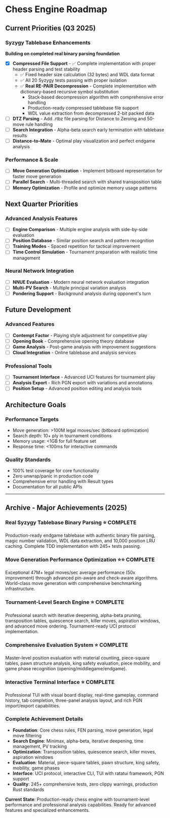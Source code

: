 # Chess Engine Roadmap

## Current Priorities (Q3 2025)

### Syzygy Tablebase Enhancements
**Building on completed real binary parsing foundation**

- [x] **Compressed File Support** - ✅ Complete implementation with proper header parsing and test stability
  - ✅ Fixed header size calculation (32 bytes) and WDL data format  
  - ✅ All 20 Syzygy tests passing with proper isolation
  - ✅ **Real RE-PAIR Decompression** - Complete implementation with dictionary-based recursive symbol substitution
    - Stack-based decompression algorithm with comprehensive error handling
    - Production-ready compressed tablebase file support
    - WDL value extraction from decompressed 2-bit packed data
- [ ] **DTZ Parsing** - Add .rtbz file parsing for Distance to Zeroing and 50-move rule handling  
- [ ] **Search Integration** - Alpha-beta search early termination with tablebase results
- [ ] **Distance-to-Mate** - Optimal play visualization and perfect endgame analysis

### Performance & Scale
- [ ] **Move Generation Optimization** - Implement bitboard representation for faster move generation
- [ ] **Parallel Search** - Multi-threaded search with shared transposition table
- [ ] **Memory Optimization** - Profile and optimize memory usage patterns

## Next Quarter Priorities

### Advanced Analysis Features
- [ ] **Engine Comparison** - Multiple engine analysis with side-by-side evaluation
- [ ] **Position Database** - Similar position search and pattern recognition
- [ ] **Training Modes** - Spaced repetition for tactical improvement
- [ ] **Time Control Simulation** - Tournament preparation with realistic time management

### Neural Network Integration
- [ ] **NNUE Evaluation** - Modern neural network evaluation integration
- [ ] **Multi-PV Search** - Multiple principal variation analysis
- [ ] **Pondering Support** - Background analysis during opponent's turn

## Future Development

### Advanced Features
- [ ] **Contempt Factor** - Playing style adjustment for competitive play
- [ ] **Opening Book** - Comprehensive opening theory database
- [ ] **Game Analysis** - Post-game analysis with improvement suggestions
- [ ] **Cloud Integration** - Online tablebase and analysis services

### Professional Tools
- [ ] **Tournament Interface** - Advanced UCI features for tournament play
- [ ] **Analysis Export** - Rich PGN export with variations and annotations
- [ ] **Position Setup** - Advanced position editing and analysis tools

## Architecture Goals

### Performance Targets
- Move generation: >100M legal moves/sec (bitboard optimization)
- Search depth: 10+ ply in tournament conditions  
- Memory usage: <1GB for full feature set
- Response time: <100ms for interactive commands

### Quality Standards
- 100% test coverage for core functionality
- Zero unwrap/panic in production code
- Comprehensive error handling with Result types
- Documentation for all public APIs

---

## Archive - Major Achievements (2025)

### Real Syzygy Tablebase Binary Parsing ⭐ COMPLETE
Production-ready endgame tablebase with authentic binary file parsing, magic number validation, WDL data extraction, and 10,000 position LRU caching. Complete TDD implementation with 245+ tests passing.

### Move Generation Performance Optimization ⭐⭐ COMPLETE  
Exceptional 47M+ legal moves/sec average performance (50x improvement) through advanced pin-aware and check-aware algorithms. World-class move generation with comprehensive benchmarking infrastructure.

### Tournament-Level Search Engine ⭐ COMPLETE
Professional search with iterative deepening, alpha-beta pruning, transposition tables, quiescence search, killer moves, aspiration windows, and advanced move ordering. Tournament-ready UCI protocol implementation.

### Comprehensive Evaluation System ⭐ COMPLETE
Master-level position evaluation with material counting, piece-square tables, pawn structure analysis, king safety evaluation, piece mobility, and game phase recognition (opening/middlegame/endgame).

### Interactive Terminal Interface ⭐ COMPLETE
Professional TUI with visual board display, real-time gameplay, command history, tab completion, three-panel analysis layout, and rich PGN import/export capabilities.

### Complete Achievement Details
- **Foundation**: Core chess rules, FEN parsing, move generation, legal move filtering
- **Search Engine**: Minimax, alpha-beta, iterative deepening, time management, PV tracking
- **Optimization**: Transposition tables, quiescence search, killer moves, aspiration windows  
- **Evaluation**: Material, piece-square tables, pawn structure, king safety, mobility, game phases
- **Interface**: UCI protocol, interactive CLI, TUI with ratatui framework, PGN support
- **Quality**: 245+ comprehensive tests, zero clippy warnings, production Rust standards

**Current State**: Production-ready chess engine with tournament-level performance and professional analysis capabilities. Ready for advanced features and specialized enhancements.